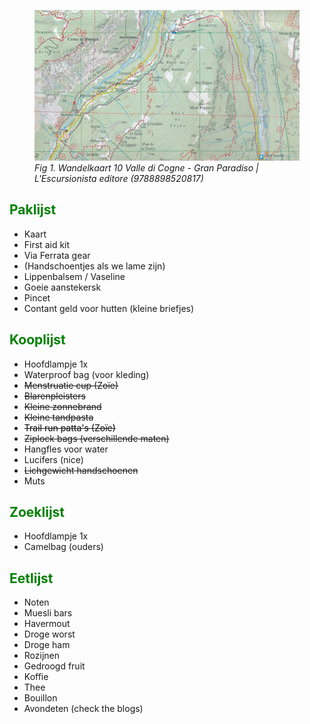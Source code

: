 <figure>
    <img src="assets/img/map.jpeg"
         alt="Wandelkaart 10 Valle di Cogne">
    <figcaption><em>Fig 1. Wandelkaart 10 Valle di Cogne - Gran Paradiso | L'Escursionista editore (9788898520817)</em></figcaption>
</figure>

## <font color="green">Paklijst</font>
 - Kaart
 - First aid kit
 - Via Ferrata gear
 - (Handschoentjes als we lame zijn)
 - Lippenbalsem / Vaseline
 - Goeie aanstekersk
 - Pincet
 - Contant geld voor hutten (kleine briefjes)

## <font color="green">Kooplijst</font>
 - Hoofdlampje 1x
 - Waterproof bag (voor kleding)
 - ~~Menstruatie cup (Zoïe)~~
 - ~~Blarenpleisters~~
 - ~~Kleine zonnebrand~~
 - ~~Kleine tandpasta~~
 - ~~<font color="black">Trail run patta's (Zoïe)</font>~~
 - ~~Ziplock bags (verschillende maten)~~
 - Hangfles voor water
 - Lucifers (nice)
 - ~~Lichgewicht handschoenen~~
 - Muts

## <font color="green">Zoeklijst</font>
 - Hoofdlampje 1x
 - Camelbag (ouders)

## <font color="green">Eetlijst</font>
 - Noten
 - Muesli bars
 - Havermout
 - Droge worst
 - Droge ham
 - Rozijnen
 - Gedroogd fruit
 - Koffie
 - Thee
 - Bouillon
 - Avondeten (check the blogs)
